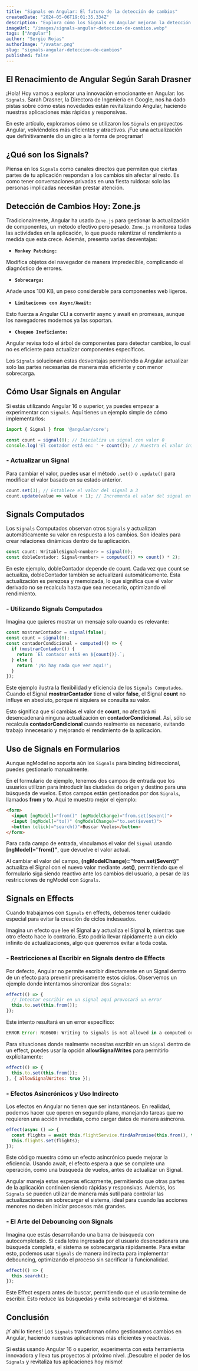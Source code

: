 ```yaml
---
title: "Signals en Angular: El futuro de la detección de cambios"
createdDate: "2024-05-06T19:01:35.334Z"
description: "Explora cómo los Signals en Angular mejoran la detección de cambios, haciendo las aplicaciones más eficientes, responsivas y menos intrusiva."
imageUrl: "/images/signals-angular-deteccion-de-cambios.webp"
tags: ["Angular"]
author: "Sergio Rojas"
authorImage: "/avatar.png"
slug: "signals-angular-deteccion-de-cambios"
published: false
---
```

## El Renacimiento de Angular Según Sarah Drasner

¡Hola! Hoy vamos a explorar una innovación emocionante en Angular: los `Signals`. Sarah Drasner, la Directora de Ingeniería en Google, nos ha dado pistas sobre cómo estas novedades están revitalizando Angular, haciendo nuestras aplicaciones más rápidas y responsivas.

En este artículo, exploramos cómo se utilizaron los `Signals` en proyectos Angular, volviéndolos más eficientes y atractivos. ¡Fue una actualización que definitivamente dio un giro a la forma de programar!

## ¿Qué son los Signals?

Piensa en los `Signals` como canales directos que permiten que ciertas partes de tu aplicación respondan a los cambios sin afectar al resto. Es como tener conversaciones privadas en una fiesta ruidosa: solo las personas implicadas necesitan prestar atención.

## Detección de Cambios Hoy: Zone.js

Tradicionalmente, Angular ha usado `Zone.js` para gestionar la actualización de componentes, un método efectivo pero pesado. `Zone.js` monitorea todas las actividades en la aplicación, lo que puede ralentizar el rendimiento a medida que esta crece. Además, presenta varias desventajas:

* **`Monkey Patching:`**

Modifica objetos del navegador de manera impredecible, complicando el diagnóstico de errores.

* **`Sobrecarga:`**

Añade unos 100 KB, un peso considerable para componentes web ligeros.

* **`Limitaciones con Async/Await:`**

Esto fuerza a Angular CLI a convertir async y await en promesas, aunque los navegadores modernos ya las soportan.

* **`Chequeo Ineficiente:`**

Angular revisa todo el árbol de componentes para detectar cambios, lo cual no es eficiente para actualizar componentes específicos.

Los `Signals` solucionan estas desventajas permitiendo a Angular actualizar solo las partes necesarias de manera más eficiente y con menor sobrecarga.

## Cómo Usar Signals en Angular

Si estás utilizando Angular 16 o superior, ya puedes empezar a experimentar con `Signals`. Aquí tienes un ejemplo simple de cómo implementarlos:

```javascript
import { Signal } from '@angular/core';

const count = signal(0); // Inicializa un signal con valor 0
console.log('El contador está en: ' + count()); // Muestra el valor inicial del signal
```

### - Actualizar un Signal

Para cambiar el valor, puedes usar el método `.set()` o `.update()` para modificar el valor basado en su estado anterior.

```javascript
count.set(3); // Establece el valor del signal a 3
count.update(value => value + 1); // Incrementa el valor del signal en 1
```

## Signals Computados

Los `Signals` Computados observan otros `Signals` y actualizan automáticamente su valor en respuesta a los cambios. Son ideales para crear relaciones dinámicas dentro de tu aplicación.

```javascript
const count: WritableSignal<number> = signal(0);
const dobleContador: Signal<number> = computed(() => count() * 2);
```

En este ejemplo, dobleContador depende de count. Cada vez que count se actualiza, dobleContador también se actualizará automáticamente. Esta actualización es perezosa y memoizada, lo que significa que el valor derivado no se recalcula hasta que sea necesario, optimizando el rendimiento.

### - Utilizando Signals Computados

Imagina que quieres mostrar un mensaje solo cuando es relevante:

```javascript
const mostrarContador = signal(false);
const count = signal(0);
const contadorCondicional = computed(() => {
  if (mostrarContador()) {
    return `El contador está en ${count()}.`;
  } else {
    return '¡No hay nada que ver aquí!';
  }
});
```

Este ejemplo ilustra la flexibilidad y eficiencia de los `Signals Computados`. Cuando el Signal **mostrarContador** tiene el valor **false**, el Signal **count** no influye en absoluto, porque ni siquiera se consulta su valor.

Esto significa que si cambias el valor de **count**, no afectará ni desencadenará ninguna actualización en **contadorCondicional**. Así, sólo se recalcula **contadorCondicional** cuando realmente es necesario, evitando trabajo innecesario y mejorando el rendimiento de la aplicación.

## Uso de Signals en Formularios

Aunque ngModel no soporta aún los `Signals` para binding bidireccional, puedes gestionarlo manualmente.

En el formulario de ejemplo, tenemos dos campos de entrada que los usuarios utilizan para introducir las ciudades de origen y destino para una búsqueda de vuelos. Estos campos están gestionados por dos `Signals`, llamados **from** y **to**. Aquí te muestro mejor el ejemplo:

```html
<form>
  <input [ngModel]="from()" (ngModelChange)="from.set($event)">
  <input [ngModel]="to()" (ngModelChange)="to.set($event)">
  <button (click)="search()">Buscar Vuelos</button>
</form>
```

Para cada campo de entrada, vinculamos el valor del `Signal` usando **[ngModel]="from()"**, que devuelve el valor actual.

Al cambiar el valor del campo, **(ngModelChange)="from.set($event)"** actualiza el Signal con el nuevo valor mediante **.set()**, permitiendo que el formulario siga siendo reactivo ante los cambios del usuario, a pesar de las restricciones de ngModel con `Signals`.

## Signals en Effects

Cuando trabajamos con `Signals` en effects, debemos tener cuidado especial para evitar la creación de ciclos indeseados.

Imagina un efecto que lee el Signal **a** y actualiza el Signal **b**, mientras que otro efecto hace lo contrario. Esto podría llevar rápidamente a un ciclo infinito de actualizaciones, algo que queremos evitar a toda costa.

### - Restricciones al Escribir en Signals dentro de Effects

Por defecto, Angular no permite escribir directamente en un Signal dentro de un efecto para prevenir precisamente estos ciclos. Observemos un ejemplo donde intentamos sincronizar dos `Signals`:

```javascript
effect(() => {
  // Intentar escribir en un signal aquí provocará un error
  this.to.set(this.from());
});
```

Este intento resultará en un error específico:

```javascript
ERROR Error: NG0600: Writing to signals is not allowed in a computed or an effect by default. Use allowSignalWrites in the CreateEffectOptions to enable this inside effects.
```

Para situaciones donde realmente necesitas escribir en un `Signal` dentro de un effect, puedes usar la opción **allowSignalWrites** para permitirlo explícitamente:

```javascript
effect(() => {
  this.to.set(this.from());
}, { allowSignalWrites: true });
```

### - Efectos Asincrónicos y Uso Indirecto

Los efectos en Angular no tienen que ser instantáneos. En realidad, podemos hacer que operen en segundo plano, manejando tareas que no requieren una acción inmediata, como cargar datos de manera asíncrona.

```javascript
effect(async () => {
  const flights = await this.flightService.findAsPromise(this.from(), this.to());
  this.flights.set(flights);
});
```

Este código muestra cómo un efecto asincrónico puede mejorar la eficiencia. Usando await, el efecto espera a que se complete una operación, como una búsqueda de vuelos, antes de actualizar un Signal.

Angular maneja estas esperas eficazmente, permitiendo que otras partes de la aplicación continúen siendo rápidas y responsivas. Además, los `Signals` se pueden utilizar de manera más sutil para controlar las actualizaciones sin sobrecargar el sistema, ideal para cuando las acciones menores no deben iniciar procesos más grandes.

### - El Arte del Debouncing con Signals

Imagina que estás desarrollando una barra de búsqueda con autocompletado. Si cada letra ingresada por el usuario desencadenara una búsqueda completa, el sistema se sobrecargaría rápidamente. Para evitar esto, podemos usar `Signals` de manera indirecta para implementar debouncing, optimizando el proceso sin sacrificar la funcionalidad.

```javascript
effect(() => {
  this.search();
});
```

Este Effect espera antes de buscar, permitiendo que el usuario termine de escribir. Esto reduce las búsquedas y evita sobrecargar el sistema.

## Conclusión

¡Y ahí lo tienes! Los `Signals` transforman cómo gestionamos cambios en Angular, haciendo nuestras aplicaciones más eficientes y reactivas. 

Si estás usando Angular 16 o superior, experimenta con esta herramienta innovadora y lleva tus proyectos al próximo nivel. ¡Descubre el poder de los `Signals` y revitaliza tus aplicaciones hoy mismo!

